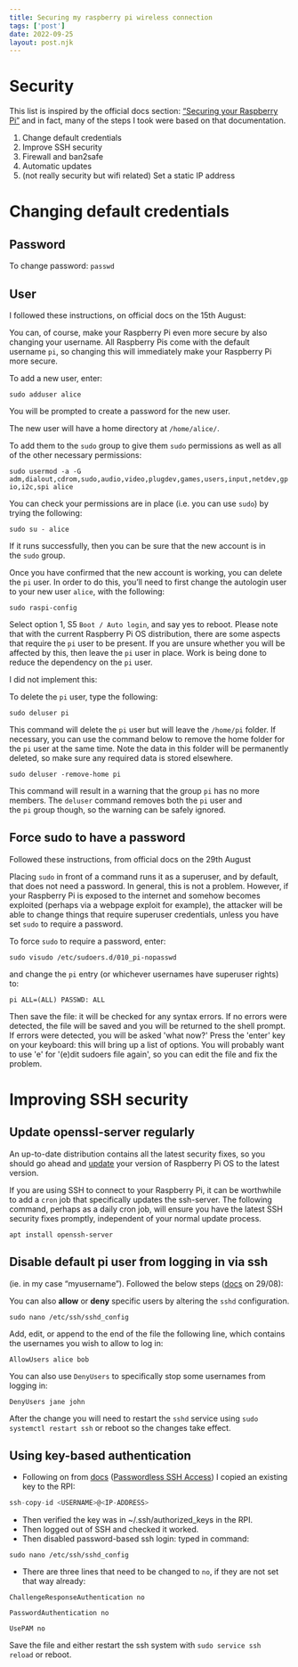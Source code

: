 ```yaml
---
title: Securing my raspberry pi wireless connection
tags: ['post']
date: 2022-09-25
layout: post.njk
---
```

# Security

This list is inspired by the official docs section: [“Securing your Raspberry Pi”](https://www.raspberrypi.com/documentation/computers/configuration.html#securing-your-raspberry-pi) and in fact, many of the steps I took were based on that documentation.
1. Change default credentials
2. Improve SSH security
3. Firewall and ban2safe
4. Automatic updates
5. (not really security but wifi related) Set a static IP address


# Changing default credentials

## Password

To change password:
`passwd`

## User

I followed these instructions, on official docs on the 15th August:

You can, of course, make your Raspberry Pi even more secure by also changing your username. All Raspberry Pis come with the default username `pi`, so changing this will immediately make your Raspberry Pi more secure.

To add a new user, enter:

`sudo adduser alice`

You will be prompted to create a password for the new user.

The new user will have a home directory at `/home/alice/`.

To add them to the `sudo` group to give them `sudo` permissions as well as all of the other necessary permissions:

`sudo usermod -a -G adm,dialout,cdrom,sudo,audio,video,plugdev,games,users,input,netdev,gpio,i2c,spi alice`

You can check your permissions are in place (i.e. you can use `sudo`) by trying the following:

`sudo su - alice`

If it runs successfully, then you can be sure that the new account is in the `sudo` group.

Once you have confirmed that the new account is working, you can delete the `pi` user. In order to do this, you’ll need to first change the autologin user to your new user `alice`, with the following:

`sudo raspi-config`

Select option 1, S5 `Boot / Auto login`, and say yes to reboot. Please note that with the current Raspberry Pi OS distribution, there are some aspects that require the `pi` user to be present. If you are unsure whether you will be affected by this, then leave the `pi` user in place. Work is being done to reduce the dependency on the `pi` user.

I did not implement this:

To delete the `pi` user, type the following:

`sudo deluser pi`

This command will delete the `pi` user but will leave the `/home/pi` folder. If necessary, you can use the command below to remove the home folder for the `pi` user at the same time. Note the data in this folder will be permanently deleted, so make sure any required data is stored elsewhere.

`sudo deluser -remove-home pi`

This command will result in a warning that the group `pi` has no more members. The `deluser` command removes both the `pi` user and the `pi` group though, so the warning can be safely ignored.

## Force sudo to have a password

Followed these instructions, from official docs on the 29th August

Placing `sudo` in front of a command runs it as a superuser, and by default, that does not need a password. In general, this is not a problem. However, if your Raspberry Pi is exposed to the internet and somehow becomes exploited (perhaps via a webpage exploit for example), the attacker will be able to change things that require superuser credentials, unless you have set `sudo` to require a password.

To force `sudo` to require a password, enter:

`sudo visudo /etc/sudoers.d/010_pi-nopasswd`

and change the `pi` entry (or whichever usernames have superuser rights) to:

`pi ALL=(ALL) PASSWD: ALL`

Then save the file: it will be checked for any syntax errors. If no errors were detected, the file will be saved and you will be returned to the shell prompt. If errors were detected, you will be asked 'what now?' Press the 'enter' key on your keyboard: this will bring up a list of options. You will probably want to use 'e' for '(e)dit sudoers file again', so you can edit the file and fix the problem.

# Improving SSH security

## Update openssl-server regularly

An up-to-date distribution contains all the latest security fixes, so you should go ahead and [update](https://www.raspberrypi.com/documentation/computers/os.html#updating-and-upgrading-raspberry-pi-os) your version of Raspberry Pi OS to the latest version.

If you are using SSH to connect to your Raspberry Pi, it can be worthwhile to add a `cron` job that specifically updates the ssh-server. The following command, perhaps as a daily cron job, will ensure you have the latest SSH security fixes promptly, independent of your normal update process.

`apt install openssh-server`

## Disable default pi user from logging in via ssh

(ie. in my case “myusername”). Followed the below steps ([docs](https://www.raspberrypi.com/documentation/computers/configuration.html#make-sudo-require-a-password) on 29/08):

You can also **allow** or **deny** specific users by altering the `sshd` configuration.

`sudo nano /etc/ssh/sshd_config`

Add, edit, or append to the end of the file the following line, which contains the usernames you wish to allow to log in:

`AllowUsers alice bob`

You can also use `DenyUsers` to specifically stop some usernames from logging in:

`DenyUsers jane john`

After the change you will need to restart the `sshd` service using `sudo systemctl restart ssh` or reboot so the changes take effect.

## ****Using key-based authentication****

- Following on from [docs](https://www.raspberrypi.com/documentation/computers/remote-access.html#passwordless-ssh-access) ([Passwordless SSH Access](https://www.raspberrypi.com/documentation/computers/remote-access.html#passwordless-ssh-access)) I copied an existing key to the RPI:

```jsx
ssh-copy-id <USERNAME>@<IP-ADDRESS>
```

- Then verified the key was in ~/.ssh/authorized_keys in the RPI.
- Then logged out of SSH and checked it worked.
- Then disabled password-based ssh login: typed in command:

 `sudo nano /etc/ssh/sshd_config`

- There are three lines that need to be changed to `no`, if they are not set that way already:

`ChallengeResponseAuthentication no`

`PasswordAuthentication no`

`UsePAM no`

Save the file and either restart the ssh system with `sudo service ssh reload` or reboot.
